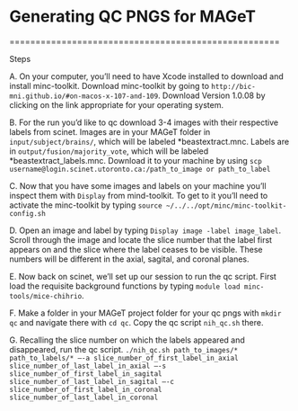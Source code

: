 # Generating QC PNGS for MAGeT
====================================================

Steps


A. On your computer, you’ll need to have Xcode installed to download and install minc-toolkit.  Download minc-toolkit by going to ``http://bic-mni.github.io/#on-macos-x-107-and-109``.  Download Version 1.0.08 by clicking on the link appropriate for your operating system.    

B. For the run you’d like to qc download 3-4 images with their respective labels from scinet.  Images are in your MAGeT folder in ``input/subject/brains/``, which will be labeled *beastextract.mnc.  Labels are in ``output/fusion/majority_vote``, which will be labeled *beastextract_labels.mnc.  Download it to your machine by using ``scp username@login.scinet.utoronto.ca:/path_to_image or path_to_label``

C.  Now that you have some images and labels on your machine you’ll inspect them with ``Display`` from mind-toolkit.  To get to it you’ll need to activate the minc-toolkit by typing ``source ~/../../opt/minc/minc-toolkit-config.sh``


D. Open an image and label by typing ``Display image -label image_label``.  Scroll through the image and locate the slice number that the label first appears on and the slice where the label ceases to be visible.  These numbers will be different in the axial, sagital, and coronal planes.

E. Now back on scinet, we’ll set up our session to run the qc script.  First load the requisite background functions by typing ``module load minc-tools/mice-chihrio``.
 
F. Make a folder in your MAGeT project folder for your qc pngs with ``mkdir qc`` and navigate there with ``cd qc``. Copy the qc script ``nih_qc.sh`` there.

G. Recalling the slice number on which the labels appeared and disappeared, run the qc script. ``./nih_qc.sh path_to_images/* path_to_labels/* —-a slice_number_of_first_label_in_axial slice_number_of_last_label_in_axial —-s slice_number_of_first_label_in_sagital slice_number_of_last_label_in_sagital —-c slice_number_of_first_label_in_coronal slice_number_of_last_label_in_coronal``    
